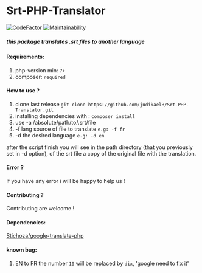 # Srt-PHP-Translator
[![CodeFactor](https://www.codefactor.io/repository/github/jud3v/srt-php-translator/badge)](https://www.codefactor.io/repository/github/jud3v/srt-php-translator)
[![Maintainability](https://api.codeclimate.com/v1/badges/3ba6203abe5fe65834ed/maintainability)](https://codeclimate.com/github/jud3v/Srt-PHP-Translator/maintainability)
##### this package translates .srt files to another language

#### Requirements:
1. php-version min: `7+`
2. composer: `required`

#### How to use ?
1. clone last release `git clone https://github.com/judikaelB/Srt-PHP-Translator.git`
2. installing dependencies with : ` composer install `
3. use -a /absolute/path/to/.srt/file 
4. -f lang source of file to translate  `e.g: -f fr`
5. -d the desired language `e.g: -d en`

after the script finish you will see in the path directory (that you previously set in -d option), of the srt file a copy of the original file with the translation.

#### Error ?
If you have any error i will be happy to help us !

#### Contributing ?
Contributing are welcome !

#### Dependencies:
[Stichoza/google-translate-php ](https://github.com/Stichoza/google-translate-php)  

#### known bug:
1. EN to FR the number `10` will be replaced by `dix`, 'google need to fix it'